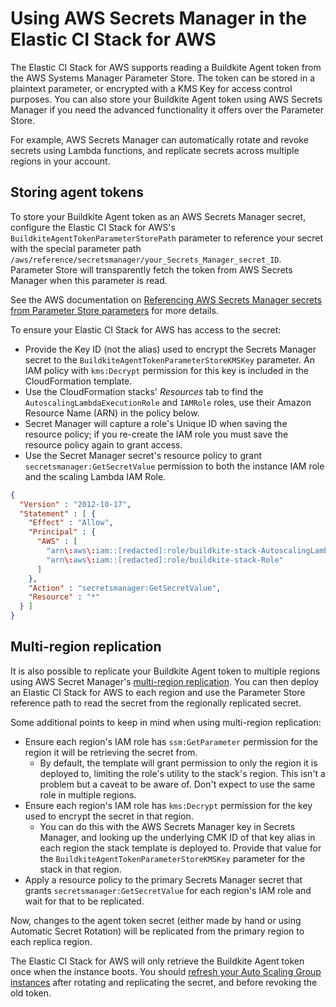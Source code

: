 # Using AWS Secrets Manager in the Elastic CI Stack for AWS

The Elastic CI Stack for AWS supports reading a Buildkite Agent token from
the AWS Systems Manager Parameter Store. The token can be stored in a plaintext
parameter, or encrypted with a KMS Key for access control purposes. You can also store your Buildkite Agent token using AWS Secrets Manager if
you need the advanced functionality it offers over the Parameter
Store.

For example, AWS Secrets Manager can automatically rotate and
revoke secrets using Lambda functions, and replicate secrets across multiple
regions in your account.

## Storing agent tokens

To store your Buildkite Agent token as an AWS Secrets
Manager secret, configure the Elastic CI Stack for AWS's
`BuildkiteAgentTokenParameterStorePath` parameter to reference your secret with
the special parameter path `/aws/reference/secretsmanager/your_Secrets_Manager_secret_ID`.
Parameter Store will transparently fetch the token from AWS Secrets
Manager when this parameter is read.

See the AWS documentation on [Referencing AWS Secrets Manager secrets from Parameter Store parameters](https://docs.aws.amazon.com/systems-manager/latest/userguide/integration-ps-secretsmanager.html)
for more details.

To ensure your Elastic CI Stack for AWS has access to the secret:

- Provide the Key ID (not the alias) used to encrypt the Secrets Manager secret to the `BuildkiteAgentTokenParameterStoreKMSKey` parameter. An IAM policy with `kms:Decrypt` permission for this key is included in the CloudFormation template.
- Use the CloudFormation stacks' *Resources* tab to find the `AutoscalingLambdaExecutionRole` and `IAMRole` roles, use their Amazon Resource Name (ARN) in the policy below.
- Secret Manager will capture a role's Unique ID when saving the resource policy; if you re-create the IAM role you must save the resource policy again to grant access.
- Use the Secret Manager secret's resource policy to grant `secretsmanager:GetSecretValue` permission to both the instance IAM role and the scaling Lambda IAM Role.

```json
{
  "Version" : "2012-10-17",
  "Statement" : [ {
    "Effect" : "Allow",
    "Principal" : {
      "AWS" : [
        "arn\:aws\:iam::[redacted]:role/buildkite-stack-AutoscalingLambdaExecutionRole",
        "arn\:aws\:iam::[redacted]:role/buildkite-stack-Role"
      ]
    },
    "Action" : "secretsmanager:GetSecretValue",
    "Resource" : "*"
  } ]
}
```

## Multi-region replication

It is also possible to replicate your Buildkite Agent token to multiple regions
using AWS Secret Manager's [multi-region replication](https://docs.aws.amazon.com/secretsmanager/latest/userguide/create-manage-multi-region-secrets.html). You
can then deploy an Elastic CI Stack for AWS to each region and use the Parameter Store
reference path to read the secret from the regionally replicated secret.

Some additional points to keep in mind when using multi-region replication:

- Ensure each region's IAM role has `ssm:GetParameter` permission for the region
it will be retrieving the secret from.
  + By default, the template will grant permission to only the region it is
    deployed to, limiting the role's utility to the stack's region. This isn't a
    problem but a caveat to be aware of. Don't expect to use the same role in
    multiple regions.
- Ensure each region's IAM role has `kms:Decrypt` permission for the key used to
encrypt the secret in that region.
  + You can do this with the AWS Secrets Manager key in Secrets
    Manager, and looking up the underlying CMK ID of that key alias in each
    region the stack template is deployed to. Provide that value for the
    `BuildkiteAgentTokenParameterStoreKMSKey` parameter for the stack in that
    region.
- Apply a resource policy to the primary Secrets Manager secret that grants
`secretsmanager:GetSecretValue` for each region's IAM role and wait for that to
be replicated.

Now, changes to the agent token secret (either made by hand or using Automatic
Secret Rotation) will be replicated from the primary region to each replica
region.

The Elastic CI Stack for AWS will only retrieve the Buildkite Agent token once when the
instance boots. You should [refresh your Auto Scaling Group instances](https://docs.aws.amazon.com/autoscaling/ec2/userguide/asg-instance-refresh.html)
after rotating and replicating the secret, and before revoking the old token.
